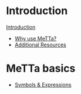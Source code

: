 
# Introduction

[Introduction](./00_intro/00_intro.md)
- [Why use MeTTa?](./00_intro/01_why_use_metta.md)
- [Additional Resources](./00_intro/03_additional_resources.md)

# MeTTa basics

- [Symbols & Expressions](./01_basics/01_symbols_and_expressions.md)
